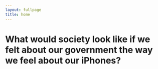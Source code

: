 ```yaml
---
layout: fullpage
title: home
---
```



What would society look like if we felt about our government the way we feel about our iPhones?
================
